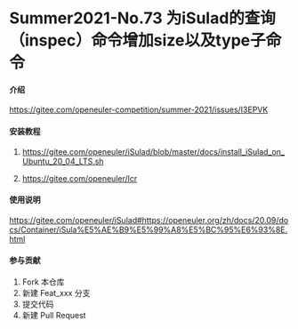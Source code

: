 # Summer2021-No.73 为iSulad的查询（inspec）命令增加size以及type子命令

#### 介绍

https://gitee.com/openeuler-competition/summer-2021/issues/I3EPVK

#### 安装教程

1.  https://gitee.com/openeuler/iSulad/blob/master/docs/install_iSulad_on_Ubuntu_20_04_LTS.sh

2.  https://gitee.com/openeuler/lcr

#### 使用说明

https://gitee.com/openeuler/iSulad#https://openeuler.org/zh/docs/20.09/docs/Container/iSula%E5%AE%B9%E5%99%A8%E5%BC%95%E6%93%8E.html

#### 参与贡献

1.  Fork 本仓库
2.  新建 Feat_xxx 分支
3.  提交代码
4.  新建 Pull Request
